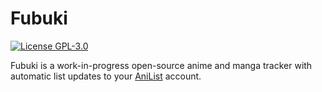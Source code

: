 # Fubuki


[
    ![License GPL-3.0](https://img.shields.io/github/license/nnazo/fubuki?style=flat-square)
](https://github.com/nnazo/fubuki/blob/master/LICENSE)

Fubuki is a work-in-progress open-source anime and manga tracker with automatic list updates to your [AniList](https://anilist.co/) account.